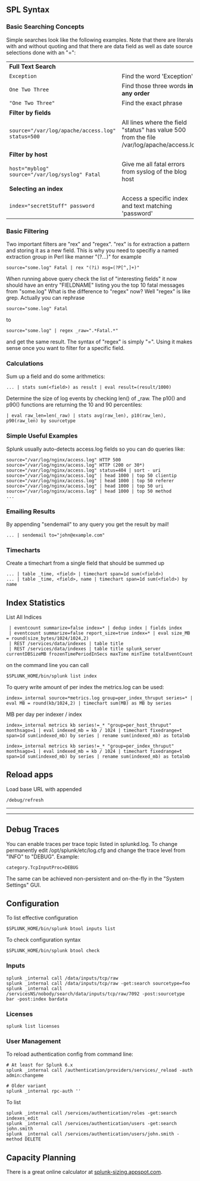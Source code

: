 ## SPL Syntax

### Basic Searching Concepts

Simple searches look like the following examples. Note that there are literals with 
and without quoting and that there are data field as well as date source selections 
done with an "=":

|                              |                                               |
|----------------------------- | --------------------------------------------- |
| **Full Text Search**         | 
| `Exception`                  | Find the word 'Exception'
| `One Two Three`              | Find those three words **in any order**
| `"One Two Three"`            | Find the exact phrase
| **Filter by fields**         |
| `source="/var/log/apache/access.log" status=500` | All lines where the field "status" has value 500 from the file /var/log/apache/access.log 
| **Filter by host**           |  
| `host="myblog" source="/var/log/syslog" Fatal` | Give me all fatal errors from syslog of the blog host
| **Selecting an index**       |
| `index="secretStuff" password` | Access a specific index and text matching 'password'

### Basic Filtering

Two important filters are "rex" and "regex". "rex" is for extraction a
pattern and storing it as a new field. This is why you need to specifiy
a named extraction group in Perl like manner "(?...)" for example

    source="some.log" Fatal | rex "(?i) msg=(?P[^,]+)"

When running above query check the list of "interesting fields" it now
should have an entry "FIELDNAME" listing you the top 10 fatal messages
from "some.log" What is the difference to "regex" now? Well "regex" is
like grep. Actually you can rephrase

    source="some.log" Fatal

to

    source="some.log" | regex _raw=".*Fatal.*"

and get the same result. The syntax of "regex" is simply "=". Using it
makes sense once you want to filter for a specific field.

### Calculations

Sum up a field and do some arithmetics:

    ... | stats sum(<field>) as result | eval result=(result/1000)

Determine the size of log events by checking len() of \_raw. The p10()
and p90() functions are returning the 10 and 90 percentiles:

    | eval raw_len=len(_raw) | stats avg(raw_len), p10(raw_len), p90(raw_len) by sourcetype

### Simple Useful Examples

Splunk usually auto-detects access.log fields so you can do queries
like:

    source="/var/log/nginx/access.log" HTTP 500
    source="/var/log/nginx/access.log" HTTP (200 or 30*)
    source="/var/log/nginx/access.log" status=404 | sort - uri 
    source="/var/log/nginx/access.log" | head 1000 | top 50 clientip
    source="/var/log/nginx/access.log" | head 1000 | top 50 referer
    source="/var/log/nginx/access.log" | head 1000 | top 50 uri
    source="/var/log/nginx/access.log" | head 1000 | top 50 method
    ...

### Emailing Results

By appending "sendemail" to any query you get the result by mail!

    ... | sendemail to="john@example.com"

### Timecharts

Create a timechart from a single field that should be summed up

    ... | table _time, <field> | timechart span=1d sum(<field>)
    ... | table _time, <field>, name | timechart span=1d sum(<field>) by name

## Index Statistics

List All Indices

     | eventcount summarize=false index=* | dedup index | fields index
     | eventcount summarize=false report_size=true index=* | eval size_MB = round(size_bytes/1024/1024,2)
     | REST /services/data/indexes | table title
     | REST /services/data/indexes | table title splunk_server currentDBSizeMB frozenTimePeriodInSecs maxTime minTime totalEventCount

on the command line you can call

    $SPLUNK_HOME/bin/splunk list index

To query write amount of per index the metrics.log can be used:

    index=_internal source=*metrics.log group=per_index_thruput series=* | eval MB = round(kb/1024,2) | timechart sum(MB) as MB by series

MB per day per indexer / index

    index=_internal metrics kb series!=_* "group=per_host_thruput" monthsago=1 | eval indexed_mb = kb / 1024 | timechart fixedrange=t span=1d sum(indexed_mb) by series | rename sum(indexed_mb) as totalmb

    index=_internal metrics kb series!=_* "group=per_index_thruput" monthsago=1 | eval indexed_mb = kb / 1024 | timechart fixedrange=t span=1d sum(indexed_mb) by series | rename sum(indexed_mb) as totalmb

## Reload apps

Load base URL with appended

    /debug/refresh

* * * * *

* * * * *

## Debug Traces

You can enable traces per trace topic listed in splunkd.log. To change
permanently edit /opt/splunk/etc/log.cfg and change the trace level from
"INFO" to "DEBUG". Example:

    category.TcpInputProc=DEBUG

The same can be achieved non-persistent and on-the-fly in the "System
Settings" GUI.

## Configuration

To list effective configuration

    $SPLUNK_HOME/bin/splunk btool inputs list

To check configuration syntax

    $SPLUNK_HOME/bin/splunk btool check

### Inputs

    splunk _internal call /data/inputs/tcp/raw
    splunk _internal call /data/inputs/tcp/raw -get:search sourcetype=foo
    splunk _internal call /servicesNS/nobody/search/data/inputs/tcp/raw/7092 -post:sourcetype bar -post:index bardata

### Licenses

    splunk list licenses

### User Management

To reload authentication config from command line:

    # At least for Splunk 6.x
    splunk _internal call /authentication/providers/services/_reload -auth admin:changeme

    # Older variant
    splunk _internal rpc-auth ''

To list

    splunk _internal call /services/authentication/roles -get:search indexes_edit
    splunk _internal call /services/authentication/users -get:search john.smith
    splunk _internal call /services/authentication/users/john.smith -method DELETE

## Capacity Planning

There is a great online calculator at
[splunk-sizing.appspot.com](https://splunk-sizing.appspot.com).